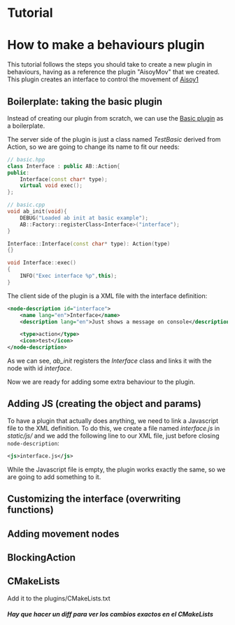 # Tutorial
# How to make a behaviours plugin

This tutorial follows the steps you should take to create a new plugin in behaviours, having as a reference the plugin "AisoyMov" that we created. This plugin creates an interface to control the movement of [Aisoy1](www.aisoy.es)

## Boilerplate: taking the basic plugin

Instead of creating our plugin from scratch, we can use the [Basic plugin](https://github.com/davidmoreno/behaviours/tree/master/plugins/basic) as a boilerplate.

The server side of the plugin is just a class named *TestBasic* derived from Action, so we are going to change its name to fit our needs:

```c++
// basic.hpp
class Interface : public AB::Action{
public:
	Interface(const char* type);
	virtual void exec();
};

// basic.cpp
void ab_init(void){
	DEBUG("Loaded ab init at basic example");
	AB::Factory::registerClass<Interface>("interface");
}

Interface::Interface(const char* type): Action(type)
{}

void Interface::exec()
{
	INFO("Exec interface %p",this);
}
```

The client side of the plugin is a XML file with the interface definition:

```xml
<node-description id="interface">
	<name lang="en">Interface</name>
	<description lang="en">Just shows a message on console</description>

	<type>action</type>
	<icon>test</icon>
</node-description>
```

As we can see, *ab_init* registers the *Interface* class and links it with the node with id *interface*.

Now we are ready for adding some extra behaviour to the plugin.

## Adding JS (creating the object and params)

To have a plugin that actually does anything, we need to link a Javascript file to the XML definition. To do this, we create a file named *interface.js* in *static/js/* and we add the following line to our XML file, just before closing `node-description`:

```xml
<js>interface.js</js>
```

While the Javascript file is empty, the plugin works exactly the same, so we are going to add something to it.



## Customizing the interface (overwriting functions)
## Adding movement nodes
## BlockingAction
## CMakeLists

Add it to the plugins/CMakeLists.txt 

##### Hay que hacer un diff para ver los cambios exactos en el CMakeLists
